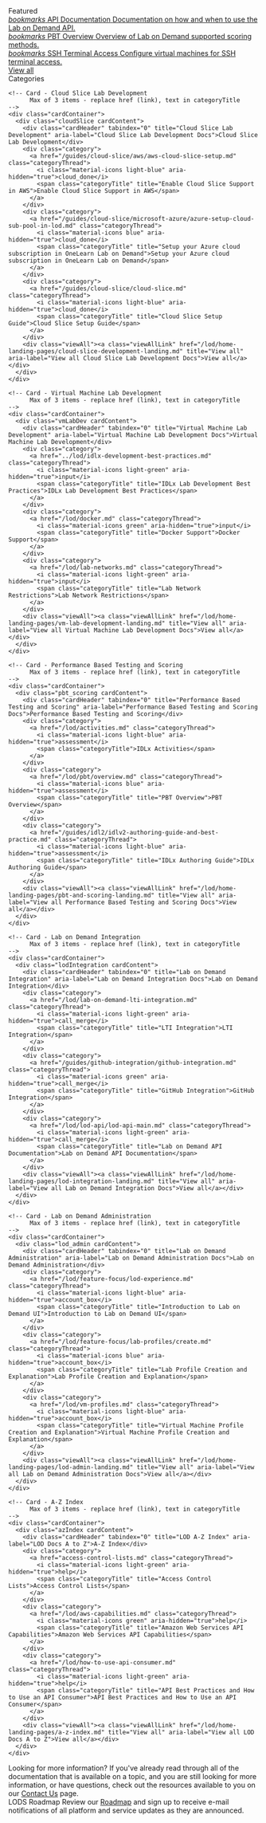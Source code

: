 <style>
    h1:first-of-type {margin-top:0;}
</style>

<div class="categories">
  
  <!-- Begin featured posts section.. 
        Max of 3 items - replace href (link), text in categoryTitleFeatured, text in categoryDescription
  -->
  <div class="categoriesHeader" tabindex="0" title="Featured">Featured</div>
  <div class="cardContainerFull">
    <div class="cardContent">
      <div class="category">
        <a href="lod-api/lod-api-main.md" class="categoryThread">
          <i class="material-icons light-blue" aria-hidden="true">bookmarks</i>
          <span class="categoryTitleFeatured" title="API Documentation">API Documentation</span>
          <span class="categoryDescription" title="Documentation on how and when to use the Lab on Demand API.">Documentation on how and when to use the Lab on Demand API.</span>
        </a>
      </div>
      <div class="category"> 
        <a href="/lod/pbt/overview.md" class="categoryThread">
          <i class="material-icons blue" aria-hidden="true">bookmarks</i>
          <span class="categoryTitleFeatured" title="PBT Overview">PBT Overview</span>
          <span class="categoryDescription" title="Overview of Lab on Demand supported scoring methods.">Overview of Lab on Demand supported scoring methods.</span>
        </a>
      </div>
      <div class="category">
        <a href="/lod/terminal-access.md" class="categoryThread">
          <i class="material-icons light-blue" aria-hidden="true">bookmarks</i>
          <span class="categoryTitleFeatured" title="SSH Terminal Access">SSH Terminal Access</span>
          <span class="categoryDescription" title="Configure virtual machines for SSH terminal access.">Configure virtual machines for SSH terminal access.</span>
        </a>
      </div>
      <div class="viewAll"><a href="/lod/home-landing-pages/featured-landing.md" tabindex="0" class="viewAllLink" title="View all" aria-label="View all Featured Posts">View all</a></div>
    </div>
  </div> 
  <!-- ..End featured posts section -->
  
  <!-- Begin categories section.. -->
  <div class="categoriesHeader" tabindex="0" title="Document Categories">Categories</div>
  <div class="cardsContainer">

    <!-- Card - Cloud Slice Lab Development 
          Max of 3 items - replace href (link), text in categoryTitle
    -->
    <div class="cardContainer">
      <div class="cloudSlice cardContent">
        <div class="cardHeader" tabindex="0" title="Cloud Slice Lab Development" aria-label="Cloud Slice Lab Development Docs">Cloud Slice Lab Development</div>
        <div class="category">
          <a href="/guides/cloud-slice/aws/aws-cloud-slice-setup.md" class="categoryThread">
            <i class="material-icons light-blue" aria-hidden="true">cloud_done</i>
            <span class="categoryTitle" title="Enable Cloud Slice Support in AWS">Enable Cloud Slice Support in AWS</span>
          </a>
        </div>
        <div class="category"> 
          <a href="/guides/cloud-slice/microsoft-azure/azure-setup-cloud-sub-pool-in-lod.md" class="categoryThread">
            <i class="material-icons blue" aria-hidden="true">cloud_done</i>
            <span class="categoryTitle" title="Setup your Azure cloud subscription in OneLearn Lab on Demand">Setup your Azure cloud subscription in OneLearn Lab on Demand</span>
          </a>
        </div>
        <div class="category">  
          <a href="/guides/cloud-slice/cloud-slice.md" class="categoryThread">
            <i class="material-icons light-blue" aria-hidden="true">cloud_done</i>
            <span class="categoryTitle" title="Cloud Slice Setup Guide">Cloud Slice Setup Guide</span>
          </a>
        </div>
        <div class="viewAll"><a class="viewAllLink" href="/lod/home-landing-pages/cloud-slice-development-landing.md" title="View all" aria-label="View all Cloud Slice Lab Development Docs">View all</a></div>
      </div>
    </div>

    <!-- Card - Virtual Machine Lab Development 
          Max of 3 items - replace href (link), text in categoryTitle
    -->
    <div class="cardContainer">
      <div class="vmLabDev cardContent">
        <div class="cardHeader" tabindex="0" title="Virtual Machine Lab Development" aria-label="Virtual Machine Lab Development Docs">Virtual Machine Lab Development</div>
        <div class="category">
          <a href="../lod/idlx-development-best-practices.md" class="categoryThread">
            <i class="material-icons light-green" aria-hidden="true">input</i>
            <span class="categoryTitle" title="IDLx Lab Development Best Practices">IDLx Lab Development Best Practices</span>
          </a>
        </div>
        <div class="category">
          <a href="/lod/docker.md" class="categoryThread">
            <i class="material-icons green" aria-hidden="true">input</i>
            <span class="categoryTitle" title="Docker Support">Docker Support</span>
          </a>
        </div>
        <div class="category">
          <a href="/lod/lab-networks.md" class="categoryThread">
            <i class="material-icons light-green" aria-hidden="true">input</i>
            <span class="categoryTitle" title="Lab Network Restrictions">Lab Network Restrictions</span>
          </a>
        </div>
        <div class="viewAll"><a class="viewAllLink" href="/lod/home-landing-pages/vm-lab-development-landing.md" title="View all" aria-label="View all Virtual Machine Lab Development Docs">View all</a></div>
      </div>
    </div>

    <!-- Card - Performance Based Testing and Scoring 
          Max of 3 items - replace href (link), text in categoryTitle
    -->
    <div class="cardContainer">
      <div class="pbt_scoring cardContent">
        <div class="cardHeader" tabindex="0" title="Performance Based Testing and Scoring" aria-label="Performance Based Testing and Scoring Docs">Performance Based Testing and Scoring</div>
        <div class="category">
          <a href="/lod/activities.md" class="categoryThread">
            <i class="material-icons light-blue" aria-hidden="true">assessment</i>
            <span class="categoryTitle">IDLx Activities</span>
          </a>
        </div>
        <div class="category">
          <a href="/lod/pbt/overview.md" class="categoryThread">
            <i class="material-icons blue" aria-hidden="true">assessment</i>
            <span class="categoryTitle" title="PBT Overview">PBT Overview</span>
          </a>
        </div>
        <div class="category">
          <a href="/guides/idl2/idlv2-authoring-guide-and-best-practice.md" class="categoryThread">
            <i class="material-icons light-blue" aria-hidden="true">assessment</i>
            <span class="categoryTitle" title="IDLx Authoring Guide">IDLx Authoring Guide</span>
          </a>
        </div>
        <div class="viewAll"><a class="viewAllLink" href="/lod/home-landing-pages/pbt-and-scoring-landing.md" title="View all" aria-label="View all Performance Based Testing and Scoring Docs">View all</a></div>
      </div>
    </div>

    <!-- Card - Lab on Demand Integration 
          Max of 3 items - replace href (link), text in categoryTitle
    -->
    <div class="cardContainer">
      <div class="lodIntegration cardContent">
        <div class="cardHeader" tabindex="0" title="Lab on Demand Integration" aria-label="Lab on Demand Integration Docs">Lab on Demand Integration</div>
        <div class="category">
          <a href="/lod/lab-on-demand-lti-integration.md" class="categoryThread">
            <i class="material-icons light-green" aria-hidden="true">call_merge</i>
            <span class="categoryTitle" title="LTI Integration">LTI Integration</span>
          </a>
        </div>
        <div class="category">
          <a href="/guides/github-integration/github-integration.md" class="categoryThread">
            <i class="material-icons green" aria-hidden="true">call_merge</i>
            <span class="categoryTitle" title="GitHub Integration">GitHub Integration</span>
          </a>
        </div>
        <div class="category">
          <a href="/lod/lod-api/lod-api-main.md" class="categoryThread">
            <i class="material-icons light-green" aria-hidden="true">call_merge</i>
            <span class="categoryTitle" title="Lab on Demand API Documentation">Lab on Demand API Documentation</span>
          </a>
        </div>
        <div class="viewAll"><a class="viewAllLink" href="/lod/home-landing-pages/lod-integration-landing.md" title="View all" aria-label="View all Lab on Demand Integration Docs">View all</a></div>
      </div>
    </div>

    <!-- Card - Lab on Demand Administration 
          Max of 3 items - replace href (link), text in categoryTitle
    -->
    <div class="cardContainer">
      <div class="lod_admin cardContent">
        <div class="cardHeader" tabindex="0" title="Lab on Demand Administration" aria-label="Lab on Demand Administration Docs">Lab on Demand Administration</div>
        <div class="category">
          <a href="/lod/feature-focus/lod-experience.md" class="categoryThread">
            <i class="material-icons light-blue" aria-hidden="true">account_box</i>
            <span class="categoryTitle" title="Introduction to Lab on Demand UI">Introduction to Lab on Demand UI</span>
          </a>
        </div>
        <div class="category">
          <a href="/lod/feature-focus/lab-profiles/create.md" class="categoryThread">
            <i class="material-icons blue" aria-hidden="true">account_box</i>
            <span class="categoryTitle" title="Lab Profile Creation and Explanation">Lab Profile Creation and Explanation</span>
          </a>
        </div>
        <div class="category">
          <a href="/lod/vm-profiles.md" class="categoryThread">
            <i class="material-icons light-blue" aria-hidden="true">account_box</i>
            <span class="categoryTitle" title="Virtual Machine Profile Creation and Explanation">Virtual Machine Profile Creation and Explanation</span>
          </a>
        </div>
        <div class="viewAll"><a class="viewAllLink" href="/lod/home-landing-pages/lod-admin-landing.md" title="View all" aria-label="View all Lab on Demand Administration Docs">View all</a></div>
      </div>
    </div>

    <!-- Card - A-Z Index
          Max of 3 items - replace href (link), text in categoryTitle
    -->
    <div class="cardContainer">
      <div class="azIndex cardContent">
        <div class="cardHeader" tabindex="0" title="LOD A-Z Index" aria-label="LOD Docs A to Z">A-Z Index</div>
        <div class="category">
          <a href="access-control-lists.md" class="categoryThread">
            <i class="material-icons light-green" aria-hidden="true">help</i>
            <span class="categoryTitle" title="Access Control Lists">Access Control Lists</span>
          </a>
        </div>
        <div class="category">
          <a href="/lod/aws-capabilities.md" class="categoryThread">
            <i class="material-icons green" aria-hidden="true">help</i>
            <span class="categoryTitle" title="Amazon Web Services API Capabilities">Amazon Web Services API Capabilities</span>
          </a>
        </div>
        <div class="category">
          <a href="/lod/how-to-use-api-consumer.md" class="categoryThread">
            <i class="material-icons light-green" aria-hidden="true">help</i>
            <span class="categoryTitle" title="API Best Practices and How to Use an API Consumer">API Best Practices and How to Use an API Consumer</span>
          </a>
        </div>
        <div class="viewAll"><a class="viewAllLink" href="/lod/home-landing-pages/a-z-index.md" title="View all" aria-label="View all LOD Docs A to Z">View all</a></div>
      </div>
    </div>

  </div>
  <!-- -- End categories section -->

  <div class="moreInfo" tabindex="0" title="Need more information?">
    <span class="moreInfo_header">Looking for more information?</span>
    If you've already read through all of the documentation that is available on a topic, and you are still looking for more information, or have questions, check out the resources available to you on our <a href="/contact-us.md" title="Contact Us">Contact Us</a> page.
  </div>
  <div class="moreInfo" tabindex="0" title="Need more information?">
    <span class="moreInfo_header">LODS Roadmap</span>
    Review our <a href="https://www.learnondemandsystems.com/development-roadmap" title="Roadmap">Roadmap</a> and sign up to receive e-mail notifications of all platform and service updates as they are announced. 
  </div>
</div>
